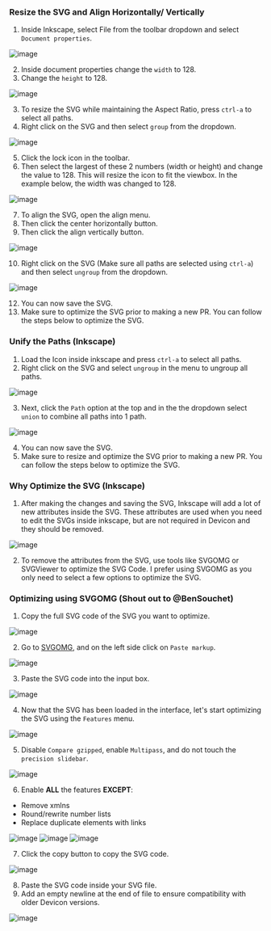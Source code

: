 
### Resize the SVG and Align Horizontally/ Vertically

1. Inside Inkscape, select File from the toolbar dropdown and select `Document properties`.
   
![image](https://github.com/canaleal/devicon-ui/assets/49886351/a837d718-01c2-4b31-a132-13625c8677cc)


2. Inside document properties change the `width` to 128.
3. Change the `height` to 128.

![image](https://github.com/canaleal/devicon-ui/assets/49886351/271af42a-6475-4876-84e4-781b5cc4cfd1)

3. To resize the SVG while maintaining the Aspect Ratio, press `ctrl-a` to select all paths.
4. Right click on the SVG and then select `group` from the dropdown.

![image](https://github.com/canaleal/devicon-ui/assets/49886351/44fe39b4-1fb6-4b41-b2a1-91d3b99e7942)


5. Click the lock icon in the toolbar.
6. Then select the largest of these 2 numbers (width or height) and change the value to 128. This will resize the icon to fit the viewbox. In the example below, the width was changed to 128.

![image](https://github.com/canaleal/devicon-ui/assets/49886351/09e4a071-a4d5-48d4-a1de-3ce9fe295bc0)

    
7. To align the SVG, open the align menu.
8. Then click the center horizontally button.
9. Then click the align vertically button.

![image](https://github.com/canaleal/devicon-ui/assets/49886351/d9b95a3b-a8e1-49c0-84ea-3c09257886af)


10. Right click on the SVG (Make sure all paths are selected using `ctrl-a`) and then select `ungroup` from the dropdown.

![image](https://github.com/canaleal/devicon-ui/assets/49886351/27666c30-947f-4f7a-b6ec-6cdb50128784)

12. You can now save the SVG.
13. Make sure to optimize the SVG prior to making a new PR. You can follow the steps below to optimize the SVG. 

### Unify the Paths (Inkscape)

1. Load the Icon inside inkscape and press `ctrl-a` to select all paths.
2. Right click on the SVG and select `ungroup` in the menu to ungroup all paths.

![image](https://github.com/canaleal/devicon-ui/assets/49886351/39853416-286d-487f-8f3d-7c65396e2a22)
   
3. Next, click the `Path` option at the top and in the the dropdown select `union` to combine all paths into 1 path.

![image](https://github.com/canaleal/devicon-ui/assets/49886351/219b80e9-c329-4853-b8e4-9f947447a43a)
   
4. You can now save the SVG.
5. Make sure to resize and optimize the SVG prior to making a new PR. You can follow the steps below to optimize the SVG. 


### Why Optimize the SVG (Inkscape)

1. After making the changes and saving the SVG, Inkscape will add a lot of new attributes inside the SVG. These attributes are used when you need to edit the SVGs inside inkscape, but are not required in Devicon and they should be removed.

![image](https://github.com/canaleal/devicon-ui/assets/49886351/ad79212f-b74c-482c-8589-8adde04b0875)


2. To remove the attributes from the SVG, use tools like SVGOMG or SVGViewer to optimize the SVG Code. I prefer using SVGOMG as you only need to select a few options to optimize the SVG.

### Optimizing using SVGOMG (Shout out to @BenSouchet)

1. Copy the full SVG code of the SVG you want to optimize.

![image](https://github.com/canaleal/devicon-ui/assets/49886351/59b640d5-b06d-434b-b3db-972f363e5f4b)
 
2. Go to [SVGOMG](https://jakearchibald.github.io/svgomg/), and on the left side click on `Paste markup`.

![image](https://github.com/canaleal/devicon-ui/assets/49886351/3eadc8cb-7daa-4976-8f21-1b28251b2a5b)

3. Paste the SVG code into the input box.

![image](https://github.com/canaleal/devicon-ui/assets/49886351/a76e687d-233b-47a9-b19e-cadd127413de)
   
4. Now that the SVG has been loaded in the interface, let's start optimizing the SVG using the `Features` menu.

![image](https://github.com/canaleal/devicon-ui/assets/49886351/ac093c5c-6c8a-40ad-ae0a-56ccea992f6e)


5. Disable `Compare gzipped`, enable `Multipass`, and do not touch the `precision slidebar`.

![image](https://github.com/canaleal/devicon-ui/assets/49886351/3111262f-2ca2-469e-b0ba-16a2dec92c9b)

6. Enable **ALL** the features **EXCEPT**:
- Remove xmlns
- Round/rewrite number lists
- Replace duplicate elements with links

![image](https://github.com/canaleal/devicon-ui/assets/49886351/7a6b83cd-8cec-4f74-8e75-8f95a85eb492)
![image](https://github.com/canaleal/devicon-ui/assets/49886351/35d09a87-9cbe-400e-a0b3-3afbe983a908)
![image](https://github.com/canaleal/devicon-ui/assets/49886351/d2545ce7-ef17-4d7b-9075-78a94d88ee47)

7. Click the copy button to copy the SVG code.

![image](https://github.com/canaleal/devicon-ui/assets/49886351/94043ddd-4e19-46ab-b73d-89ced82d4fd6)
 
8. Paste the SVG code inside your SVG file.
10. Add an empty newline at the end of file to ensure compatibility with older Devicon versions. 

![image](https://github.com/canaleal/devicon-ui/assets/49886351/e9a033a3-81db-4c63-89b9-acfc56c883cd)



